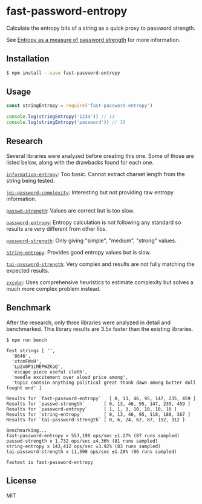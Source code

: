 # fast-password-entropy

Calculate the entropy bits of a string as a quick proxy to password strength.

See [Entropy as a measure of password strength](https://en.wikipedia.org/wiki/Password_strength#Entropy_as_a_measure_of_password_strength) for more information.

## Installation

```bash
$ npm install --save fast-password-entropy
```

## Usage

```js
const stringEntropy = require('fast-password-entropy')

console.log(stringEntropy('1234')) // 13
console.log(stringEntropy('password')) // 38
```

## Research

Several libraries were analyzed before creating this one. Some of those are listed below, along with the drawbacks found for each one.

[`information-entropy`](https://www.npmjs.com/package/information-entropy): Too basic. Cannot extract charset length from the string being tested.

[`joi-password-complexity`](https://github.com/kamronbatman/joi-password-complexity): Interesting but not providing raw entropy information.

[`passwd-strength`](https://github.com/tcort/passwd-strength): Values are correct but is too slow.

[`password-entropy`](https://www.npmjs.com/package/password-entropy): Entropy calculation is not following any standard so results are very different from other libs.

[`password-strength`](https://github.com/yuehu/password-strength): Only giving "simple", "medium", "strong" values.

[`string-entropy`](https://github.com/mvhenten/string-entropy): Provides good entropy values but is slow.

[`tai-password-strength`](https://github.com/tests-always-included/password-strength): Very complex and results are not fully matching the expected results.

[`zxcvbn`](https://github.com/dropbox/zxcvbn): Uses comprehensive heuristics to estimate complexity but solves a much more complex problem instead.

## Benchmark

After the research, only three libraries were analyzed in detail and benchmarked. This library results are 3.5x faster than the existing libraries.

```
$ npm run bench

Test strings [ '',
  '8646',
  'xtcmFWoH',
  'Lp2x0P1iMEPWZKaQ',
  'escape piece useful cloth',
  'needle excitement over aloud price among',
  'topic contain anything political great thank dawn among butter doll fought end' ]

Results for `fast-password-entropy`   [ 0, 13, 46, 95, 147, 235, 459 ]
Results for `passwd-strength`       [ 0, 13, 46, 95, 147, 235, 459 ]
Results for `password-entropy`      [ 1, 1, 3, 10, 10, 10, 10 ]
Results for `string-entropy`        [ 0, 13, 46, 95, 118, 188, 367 ]
Results for `tai-password-strength` [ 0, 6, 24, 62, 87, 152, 312 ]

Benchmarking...
fast-password-entropy x 557,198 ops/sec ±1.27% (87 runs sampled)
passwd-strength x 1,732 ops/sec ±4.36% (81 runs sampled)
string-entropy x 143,412 ops/sec ±3.92% (83 runs sampled)
tai-password-strength x 11,590 ops/sec ±1.28% (86 runs sampled)

Fastest is fast-password-entropy
```

## License

MIT
